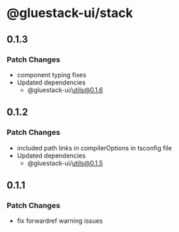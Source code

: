 # @gluestack-ui/stack

## 0.1.3

### Patch Changes

- component typing fixes
- Updated dependencies
  - @gluestack-ui/utils@0.1.6

## 0.1.2

### Patch Changes

- included path links in compilerOptions in tsconfig file
- Updated dependencies
  - @gluestack-ui/utils@0.1.5

## 0.1.1

### Patch Changes

- fix forwardref warning issues

